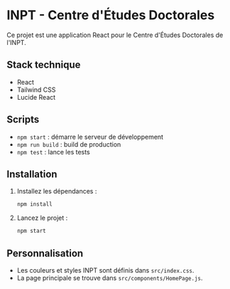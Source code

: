 # INPT - Centre d'Études Doctorales

Ce projet est une application React pour le Centre d'Études Doctorales de l'INPT.

## Stack technique
- React
- Tailwind CSS
- Lucide React

## Scripts
- `npm start` : démarre le serveur de développement
- `npm run build` : build de production
- `npm test` : lance les tests

## Installation
1. Installez les dépendances :
   ```bash
   npm install
   ```
2. Lancez le projet :
   ```bash
   npm start
   ```

## Personnalisation
- Les couleurs et styles INPT sont définis dans `src/index.css`.
- La page principale se trouve dans `src/components/HomePage.js`.
